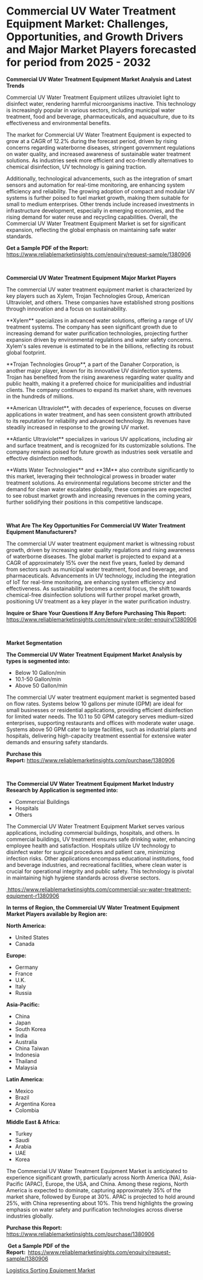 <p><h1>Commercial UV Water Treatment Equipment Market: Challenges, Opportunities, and Growth Drivers and Major Market Players forecasted for period from 2025 - 2032</h1></p><p><strong>Commercial UV Water Treatment Equipment Market Analysis and Latest Trends</strong></p>
<p><p>Commercial UV Water Treatment Equipment utilizes ultraviolet light to disinfect water, rendering harmful microorganisms inactive. This technology is increasingly popular in various sectors, including municipal water treatment, food and beverage, pharmaceuticals, and aquaculture, due to its effectiveness and environmental benefits. </p><p>The market for Commercial UV Water Treatment Equipment is expected to grow at a CAGR of 12.2% during the forecast period, driven by rising concerns regarding waterborne diseases, stringent government regulations on water quality, and increased awareness of sustainable water treatment solutions. As industries seek more efficient and eco-friendly alternatives to chemical disinfection, UV technology is gaining traction.</p><p>Additionally, technological advancements, such as the integration of smart sensors and automation for real-time monitoring, are enhancing system efficiency and reliability. The growing adoption of compact and modular UV systems is further poised to fuel market growth, making them suitable for small to medium enterprises. Other trends include increased investments in infrastructure development, especially in emerging economies, and the rising demand for water reuse and recycling capabilities. Overall, the Commercial UV Water Treatment Equipment Market is set for significant expansion, reflecting the global emphasis on maintaining safe water standards.</p></p>
<p><strong>Get a Sample PDF of the Report:&nbsp;</strong> <a href="https://www.reliablemarketinsights.com/enquiry/request-sample/1380906?utm_campaign=2327&utm_medium=2&utm_source=Github&utm_content=ia&utm_term=24022025&utm_id=commercial-uv-water-treatment-equipment">https://www.reliablemarketinsights.com/enquiry/request-sample/1380906</a></p>
<p>&nbsp;</p>
<p><strong>Commercial UV Water Treatment Equipment Major Market Players</strong></p>
<p><p>The commercial UV water treatment equipment market is characterized by key players such as Xylem, Trojan Technologies Group, American Ultraviolet, and others. These companies have established strong positions through innovation and a focus on sustainability.</p><p>**Xylem** specializes in advanced water solutions, offering a range of UV treatment systems. The company has seen significant growth due to increasing demand for water purification technologies, projecting further expansion driven by environmental regulations and water safety concerns. Xylem's sales revenue is estimated to be in the billions, reflecting its robust global footprint.</p><p>**Trojan Technologies Group**, a part of the Danaher Corporation, is another major player, known for its innovative UV disinfection systems. Trojan has benefited from the rising awareness regarding water quality and public health, making it a preferred choice for municipalities and industrial clients. The company continues to expand its market share, with revenues in the hundreds of millions.</p><p>**American Ultraviolet**, with decades of experience, focuses on diverse applications in water treatment, and has seen consistent growth attributed to its reputation for reliability and advanced technology. Its revenues have steadily increased in response to the growing UV market.</p><p>**Atlantic Ultraviolet** specializes in various UV applications, including air and surface treatment, and is recognized for its customizable solutions. The company remains poised for future growth as industries seek versatile and effective disinfection methods.</p><p>**Watts Water Technologies** and **3M** also contribute significantly to this market, leveraging their technological prowess in broader water treatment solutions. As environmental regulations become stricter and the demand for clean water escalates globally, these companies are expected to see robust market growth and increasing revenues in the coming years, further solidifying their positions in this competitive landscape.</p></p>
<p>&nbsp;</p>
<p><strong>What Are The Key Opportunities For Commercial UV Water Treatment Equipment Manufacturers?</strong></p>
<p><p>The commercial UV water treatment equipment market is witnessing robust growth, driven by increasing water quality regulations and rising awareness of waterborne diseases. The global market is projected to expand at a CAGR of approximately 15% over the next five years, fueled by demand from sectors such as municipal water treatment, food and beverage, and pharmaceuticals. Advancements in UV technology, including the integration of IoT for real-time monitoring, are enhancing system efficiency and effectiveness. As sustainability becomes a central focus, the shift towards chemical-free disinfection solutions will further propel market growth, positioning UV treatment as a key player in the water purification industry.</p></p>
<p><strong>Inquire or Share Your Questions If Any Before Purchasing This Report:</strong> <a href="https://www.reliablemarketinsights.com/enquiry/pre-order-enquiry/1380906?utm_campaign=2327&utm_medium=2&utm_source=Github&utm_content=ia&utm_term=24022025&utm_id=commercial-uv-water-treatment-equipment">https://www.reliablemarketinsights.com/enquiry/pre-order-enquiry/1380906</a></p>
<p>&nbsp;</p>
<p><strong>Market Segmentation</strong></p>
<p><strong>The Commercial UV Water Treatment Equipment Market Analysis by types is segmented into:</strong></p>
<p><ul><li>Below 10 Gallon/min</li><li>10.1-50 Gallon/min</li><li>Above 50 Gallon/min</li></ul></p>
<p><p>The commercial UV water treatment equipment market is segmented based on flow rates. Systems below 10 gallons per minute (GPM) are ideal for small businesses or residential applications, providing efficient disinfection for limited water needs. The 10.1 to 50 GPM category serves medium-sized enterprises, supporting restaurants and offices with moderate water usage. Systems above 50 GPM cater to large facilities, such as industrial plants and hospitals, delivering high-capacity treatment essential for extensive water demands and ensuring safety standards.</p></p>
<p><strong>Purchase this Report:&nbsp;</strong><a href="https://www.reliablemarketinsights.com/purchase/1380906?utm_campaign=2327&utm_medium=2&utm_source=Github&utm_content=ia&utm_term=24022025&utm_id=commercial-uv-water-treatment-equipment">https://www.reliablemarketinsights.com/purchase/1380906</a></p>
<p>&nbsp;</p>
<p><strong>The Commercial UV Water Treatment Equipment Market Industry Research by Application is segmented into:</strong></p>
<p><ul><li>Commercial Buildings</li><li>Hospitals</li><li>Others</li></ul></p>
<p><p>The Commercial UV Water Treatment Equipment Market serves various applications, including commercial buildings, hospitals, and others. In commercial buildings, UV treatment ensures safe drinking water, enhancing employee health and satisfaction. Hospitals utilize UV technology to disinfect water for surgical procedures and patient care, minimizing infection risks. Other applications encompass educational institutions, food and beverage industries, and recreational facilities, where clean water is crucial for operational integrity and public safety. This technology is pivotal in maintaining high hygiene standards across diverse sectors.</p></p>
<p><a href="https://www.reliablemarketinsights.com/commercial-uv-water-treatment-equipment-r1380906?utm_campaign=2327&utm_medium=2&utm_source=Github&utm_content=ia&utm_term=24022025&utm_id=commercial-uv-water-treatment-equipment">&nbsp;https://www.reliablemarketinsights.com/commercial-uv-water-treatment-equipment-r1380906</a></p>
<p><strong>In terms of Region, the Commercial UV Water Treatment Equipment Market Players available by Region are:</strong></p>
<p>
    <p> <strong> North America: </strong>
        <ul>
            <li>United States</li>
            <li>Canada</li>
        </ul>
        </p> 
    <p> <strong> Europe: </strong>
        <ul>
            <li>Germany</li>
            <li>France</li>
            <li>U.K.</li>
            <li>Italy</li>
            <li>Russia</li>
        </ul>
        </p> 
    <p> <strong> Asia-Pacific: </strong>
        <ul>
            <li>China</li>
            <li>Japan</li>
            <li>South Korea</li>
            <li>India</li>
            <li>Australia</li>
            <li>China Taiwan</li>
            <li>Indonesia</li>
            <li>Thailand</li>
            <li>Malaysia</li>
        </ul>
        </p> 
    <p> <strong> Latin America: </strong>
        <ul>
            <li>Mexico</li>
            <li>Brazil</li>
            <li>Argentina Korea</li>
            <li>Colombia</li>
        </ul>
        </p> 
    <p> <strong> Middle East & Africa: </strong>
        <ul>
            <li>Turkey</li>
            <li>Saudi</li>
            <li>Arabia</li>
            <li>UAE</li>
            <li>Korea</li>
        </ul>
    </p>
    </p>
<p><p>The Commercial UV Water Treatment Equipment Market is anticipated to experience significant growth, particularly across North America (NA), Asia-Pacific (APAC), Europe, the USA, and China. Among these regions, North America is expected to dominate, capturing approximately 35% of the market share, followed by Europe at 30%. APAC is projected to hold around 25%, with China representing about 10%. This trend highlights the growing emphasis on water safety and purification technologies across diverse industries globally.</p></p>
<p><strong>Purchase this Report: </strong><a href="https://www.reliablemarketinsights.com/purchase/1380906?utm_campaign=2327&utm_medium=2&utm_source=Github&utm_content=ia&utm_term=24022025&utm_id=commercial-uv-water-treatment-equipment">https://www.reliablemarketinsights.com/purchase/1380906</a></p>
<p>&nbsp;<strong>Get a Sample PDF of the Report:&nbsp;&nbsp;</strong><a href="https://www.reliablemarketinsights.com/enquiry/request-sample/1380906?utm_campaign=2327&utm_medium=2&utm_source=Github&utm_content=ia&utm_term=24022025&utm_id=commercial-uv-water-treatment-equipment">https://www.reliablemarketinsights.com/enquiry/request-sample/1380906</a></p>
<p><strong></strong></p>
<p><p><a href="https://github.com/ilonaenterline65/Market-Research-Report-List-1/blob/main/logistics-sorting-equipment-market.md?utm_campaign=2327&utm_medium=2&utm_source=Github&utm_content=ia&utm_term=24022025&utm_id=commercial-uv-water-treatment-equipment">Logistics Sorting Equipment Market</a></p></p>